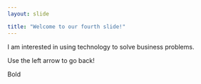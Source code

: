 ```yaml
---
layout: slide

title: "Welcome to our fourth slide!"
---
```

I am interested in using technology to solve business problems.

Use the left arrow to go back!

Bold
